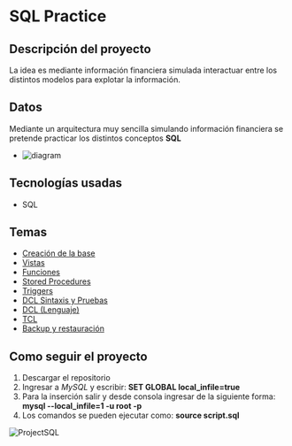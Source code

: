 # SQL Practice

## Descripción del proyecto

La idea es mediante información financiera simulada interactuar entre los distintos modelos para explotar la información.

## Datos

Mediante un arquitectura muy sencilla simulando información financiera se pretende practicar los distintos conceptos **SQL**  

- ![diagram](https://user-images.githubusercontent.com/4382527/162629725-823c3b3e-dc91-4005-91e2-8943ddae5c23.png)

## Tecnologías usadas

  - SQL


## Temas

* [Creación de la base](https://github.com/bluepill5/SQL-Dev/blob/main/scripts/creationDB.sql)
* [Vistas](https://github.com/bluepill5/SQL-Dev/blob/main/scripts/viewsDB.sql)
* [Funciones](https://github.com/bluepill5/SQL-Dev/blob/main/scripts/functionsDB.sql)
* [Stored Procedures](https://github.com/bluepill5/SQL-Dev/blob/main/scripts/storeProceduresDB.sql)
* [Triggers](https://github.com/bluepill5/SQL-Dev/blob/main/scripts/triggersDB.sql)
* [DCL Sintaxis y Pruebas](https://github.com/bluepill5/SQL-Dev/blob/main/scripts/dclDB_Pruebas.sql)
* [DCL (Lenguaje)](https://github.com/bluepill5/SQL-Dev/blob/main/scripts/dclDB.sql)
* [TCL](https://github.com/bluepill5/SQL-Dev/blob/main/scripts/tclDB.sql)
* [Backup y restauración](https://github.com/bluepill5/SQL-Dev/blob/main/scripts/Dump20220315.sql)

## Como seguir el proyecto

1. Descargar el repositorio 
2. Ingresar a *MySQL* y escribir: **SET GLOBAL local_infile=true**
3. Para la inserción salir y desde consola ingresar de la siguiente forma: **mysql --local_infile=1 -u root -p**
4. Los comandos se pueden ejecutar como: **source script.sql**


![ProjectSQL](https://user-images.githubusercontent.com/4382527/162629353-e2eaf9f0-a088-49c2-a09b-ac9b5dd4fa95.gif)




